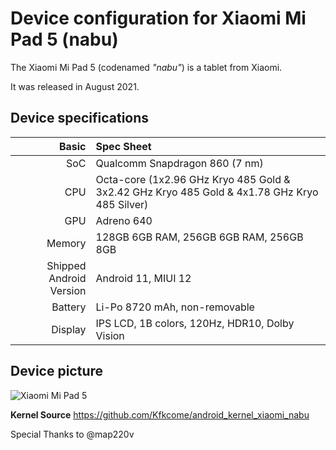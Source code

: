 Device configuration for Xiaomi Mi Pad 5 (nabu)
=========================================

The Xiaomi Mi Pad 5 (codenamed _"nabu"_) is a tablet from Xiaomi.

It was released in August 2021.

## Device specifications

Basic   | Spec Sheet
-------:|:-------------------------
SoC     | Qualcomm Snapdragon 860 (7 nm)
CPU     | Octa-core (1x2.96 GHz Kryo 485 Gold & 3x2.42 GHz Kryo 485 Gold & 4x1.78 GHz Kryo 485 Silver)
GPU     | Adreno 640
Memory  | 128GB 6GB RAM, 256GB 6GB RAM, 256GB 8GB
Shipped Android Version | Android 11, MIUI 12
Battery | Li-Po 8720 mAh, non-removable
Display | IPS LCD, 1B colors, 120Hz, HDR10, Dolby Vision

## Device picture

![Xiaomi Mi Pad 5](https://cdn.cnbj0.fds.api.mi-img.com/b2c-shopapi-pms/pms_1628600350.1553788.png "Xiaomi Mi Pad 5")

**Kernel Source** https://github.com/Kfkcome/android_kernel_xiaomi_nabu

Special Thanks to @map220v